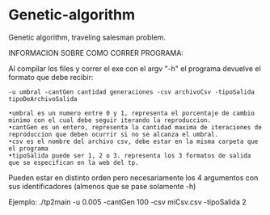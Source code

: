 # Genetic-algorithm
Genetic algorithm, traveling salesman problem.

INFORMACION SOBRE COMO CORRER PROGRAMA:

Al compilar los files y correr el exe con el argv "-h" el programa devuelve el formato que debe recibir:

    -u umbral -cantGen cantidad generaciones -csv archivoCsv -tipoSalida tipoDeArchivoSalida
    
    •umbral es un numero entre 0 y 1, representa el porcentaje de cambio minimo con el cual debe seguir iterando la reproduccion.
    •cantGen es un entero, representa la cantidad maxima de iteraciones de reproduccion que deben ocurrir si no se alcanza el umbral.
    •csv es el nombre del archivo csv, debe estar en la misma carpeta que el programa
    •tipoSalida puede ser 1, 2 o 3. representa los 3 formatos de salida que se especifican en la web del tp.
Pueden estar en distinto orden pero necesariamente los 4 argumentos con sus identificadores (almenos que se pase solamente -h)

Ejemplo: ./tp2main -u 0.005 -cantGen 100 -csv miCsv.csv -tipoSalida 2
